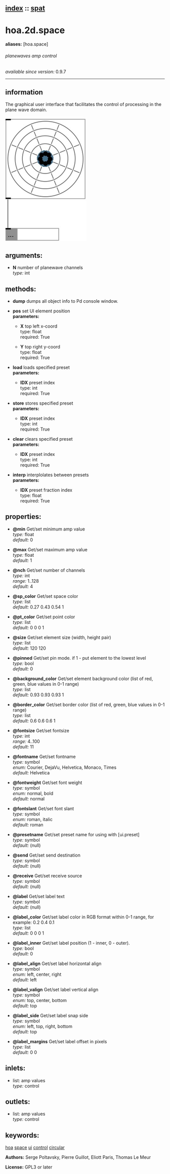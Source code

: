 [index](index.html) :: [spat](category_spat.html)
---

# hoa.2d.space
**aliases:** [hoa.space]


###### planewaves amp control

*available since version:* 0.9.7

---


## information
The graphical user interface that facilitates the control of processing in the plane wave domain.


[![example](../examples/img/hoa.2d.space.jpg)](../examples/pd/hoa.2d.space.pd)



## arguments:

* **N**
number of planewave channels<br>
_type:_ int<br>



## methods:

* **dump**
dumps all object info to Pd console window.<br>

* **pos**
set UI element position<br>
  __parameters:__
  - **X** top left x-coord<br>
    type: float <br>
    required: True <br>

  - **Y** top right y-coord<br>
    type: float <br>
    required: True <br>

* **load**
loads specified preset<br>
  __parameters:__
  - **IDX** preset index<br>
    type: int <br>
    required: True <br>

* **store**
stores specified preset<br>
  __parameters:__
  - **IDX** preset index<br>
    type: int <br>
    required: True <br>

* **clear**
clears specified preset<br>
  __parameters:__
  - **IDX** preset index<br>
    type: int <br>
    required: True <br>

* **interp**
interplolates between presets<br>
  __parameters:__
  - **IDX** preset fraction index<br>
    type: float <br>
    required: True <br>




## properties:

* **@min** 
Get/set minimum amp value<br>
_type:_ float<br>
_default:_ 0<br>

* **@max** 
Get/set maximum amp value<br>
_type:_ float<br>
_default:_ 1<br>

* **@nch** 
Get/set number of channels<br>
_type:_ int<br>
_range:_ 1..128<br>
_default:_ 4<br>

* **@sp_color** 
Get/set space color<br>
_type:_ list<br>
_default:_ 0.27 0.43 0.54 1<br>

* **@pt_color** 
Get/set point color<br>
_type:_ list<br>
_default:_ 0 0 0 1<br>

* **@size** 
Get/set element size (width, height pair)<br>
_type:_ list<br>
_default:_ 120 120<br>

* **@pinned** 
Get/set pin mode. if 1 - put element to the lowest level<br>
_type:_ bool<br>
_default:_ 0<br>

* **@background_color** 
Get/set element background color (list of red, green, blue values in 0-1 range)<br>
_type:_ list<br>
_default:_ 0.93 0.93 0.93 1<br>

* **@border_color** 
Get/set border color (list of red, green, blue values in 0-1 range)<br>
_type:_ list<br>
_default:_ 0.6 0.6 0.6 1<br>

* **@fontsize** 
Get/set fontsize<br>
_type:_ int<br>
_range:_ 4..100<br>
_default:_ 11<br>

* **@fontname** 
Get/set fontname<br>
_type:_ symbol<br>
_enum:_ Courier, DejaVu, Helvetica, Monaco, Times<br>
_default:_ Helvetica<br>

* **@fontweight** 
Get/set font weight<br>
_type:_ symbol<br>
_enum:_ normal, bold<br>
_default:_ normal<br>

* **@fontslant** 
Get/set font slant<br>
_type:_ symbol<br>
_enum:_ roman, italic<br>
_default:_ roman<br>

* **@presetname** 
Get/set preset name for using with [ui.preset]<br>
_type:_ symbol<br>
_default:_ (null)<br>

* **@send** 
Get/set send destination<br>
_type:_ symbol<br>
_default:_ (null)<br>

* **@receive** 
Get/set receive source<br>
_type:_ symbol<br>
_default:_ (null)<br>

* **@label** 
Get/set label text<br>
_type:_ symbol<br>
_default:_ (null)<br>

* **@label_color** 
Get/set label color in RGB format within 0-1 range, for example: 0.2 0.4 0.1<br>
_type:_ list<br>
_default:_ 0 0 0 1<br>

* **@label_inner** 
Get/set label position (1 - inner, 0 - outer).<br>
_type:_ bool<br>
_default:_ 0<br>

* **@label_align** 
Get/set label horizontal align<br>
_type:_ symbol<br>
_enum:_ left, center, right<br>
_default:_ left<br>

* **@label_valign** 
Get/set label vertical align<br>
_type:_ symbol<br>
_enum:_ top, center, bottom<br>
_default:_ top<br>

* **@label_side** 
Get/set label snap side<br>
_type:_ symbol<br>
_enum:_ left, top, right, bottom<br>
_default:_ top<br>

* **@label_margins** 
Get/set label offset in pixels<br>
_type:_ list<br>
_default:_ 0 0<br>



## inlets:

* list: amp values<br>
_type:_ control



## outlets:

* list: amp values<br>
_type:_ control



## keywords:

[hoa](keywords/hoa.html)
[space](keywords/space.html)
[ui](keywords/ui.html)
[control](keywords/control.html)
[circular](keywords/circular.html)






**Authors:** Serge Poltavsky, Pierre Guillot, Eliott Paris, Thomas Le Meur




**License:** GPL3 or later





